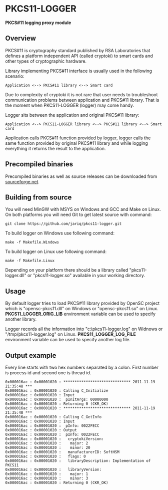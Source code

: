 PKCS11-LOGGER
=============
**PKCS#11 logging proxy module**

## Overview

PKCS#11 is cryptography standard published by RSA Laboratories that defines 
a platform independent API (called cryptoki) to smart cards and other types of 
cryptographic hardware.

Library implementing PKCS#11 interface is usually used in the following scenario:

	Application <--> PKCS#11 library <--> Smart card

Due to complexity of cryptoki it is not rare that user needs to troubleshoot 
communication problems between application and PKCS#11 library. That is the 
moment when PKCS11-LOGGER (logger) may come handy.

Logger sits between the application and original PKCS#11 library:

	Application <--> PKCS11-LOGGER library <--> PKCS#11 library <--> Smart card

Application calls PKCS#11 function provided by logger, logger calls the same 
function provided by original PKCS#11 library and while logging everything 
it returns the result to the application.

## Precompiled binaries

Precompiled binaries as well as source releases can be downloaded from [sourceforge.net](http://sourceforge.net/projects/pkcs11-logger/).

## Building from source

You will need MinGW with MSYS on Windows and GCC and Make on Linux. On both 
platforms you will need Git to get latest source with command:

	git clone https://github.com/jariq/pkcs11-logger.git

To build logger on Windows use following command:

	make -f Makefile.Windows

To build logger on Linux use following command:

	make -f Makefile.Linux

Depending on your platform there should be a library called "pkcs11-logger.dll" 
or "pkcs11-logger.so" available in your working directory.

## Usage

By default logger tries to load PKCS#11 library provided by OpenSC project 
which is "opensc-pkcs11.dll" on Windows or "opensc-pkcs11.so" on Linux. 
__PKCS11\_LOGGER\_ORIG\_LIB__ environment variable can be used to specify 
another library.

Logger records all the information into "c:\pkcs11-logger.log" on Widnows or 
"/tmp/pkcs11-logger.log" on Linux. __PKCS11\_LOGGER\_LOG\_FILE__ environment 
variable can be used to specify another log file.

## Output example

Every line starts with two hex numbers separated by a colon. First number is
process id and second one is thread id.

	0x000016ac : 0x00001020 : ****************************** 2011-11-19 21:35:48 ***
	0x000016ac : 0x00001020 : Calling C_Initialize
	0x000016ac : 0x00001020 : Input
	0x000016ac : 0x00001020 :  pInitArgs: 00000000
	0x000016ac : 0x00001020 : Returning 0 (CKR_OK)
	0x000016ac : 0x00001020 : ****************************** 2011-11-19 21:35:48 ***
	0x000016ac : 0x00001020 : Calling C_GetInfo
	0x000016ac : 0x00001020 : Input
	0x000016ac : 0x00001020 :  pInfo: 0022FECC
	0x000016ac : 0x00001020 : Output
	0x000016ac : 0x00001020 :  pInfo: 0022FECC
	0x000016ac : 0x00001020 :   cryptokiVersion:
	0x000016ac : 0x00001020 :    major: 2
	0x000016ac : 0x00001020 :    minor: 20
	0x000016ac : 0x00001020 :   manufacturerID: SoftHSM                         
	0x000016ac : 0x00001020 :   flags: 0
	0x000016ac : 0x00001020 :   libraryDescription: Implementation of PKCS11        
	0x000016ac : 0x00001020 :   libraryVersion:
	0x000016ac : 0x00001020 :    major: 1
	0x000016ac : 0x00001020 :    minor: 3
	0x000016ac : 0x00001020 : Returning 0 (CKR_OK)

